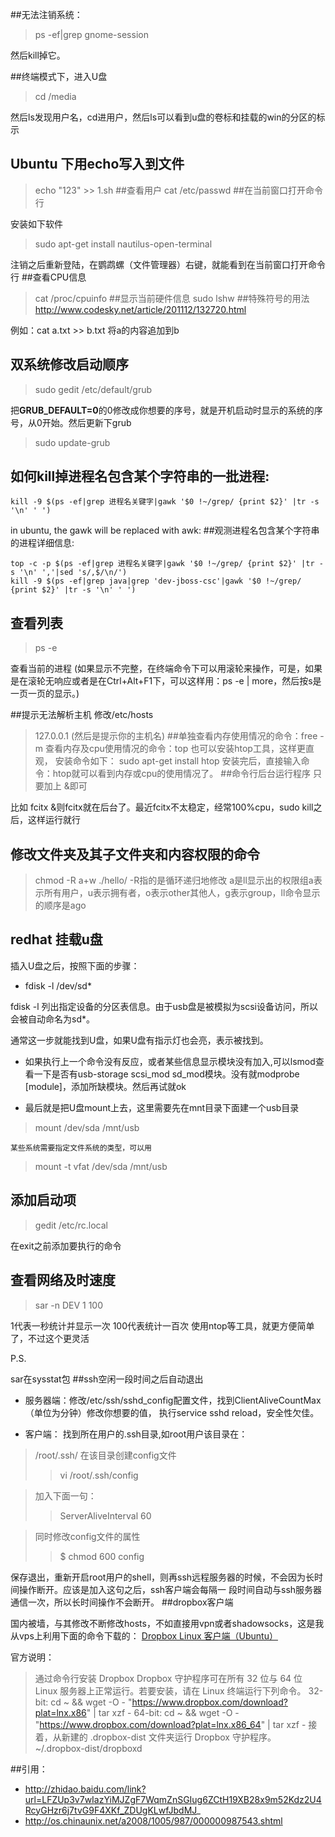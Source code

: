   

##无法注销系统：
>ps -ef|grep gnome-session
 
然后kill掉它。

##终端模式下，进入U盘
>cd /media

然后ls发现用户名，cd进用户，然后ls可以看到u盘的卷标和挂载的win的分区的标示
## Ubuntu 下用echo写入到文件
>echo "123" >> 1.sh
##查看用户
>cat /etc/passwd
##在当前窗口打开命令行

安装如下软件
>sudo apt-get install nautilus-open-terminal

注销之后重新登陆，在鹦鹉螺（文件管理器）右键，就能看到在当前窗口打开命令行
##查看CPU信息
>cat /proc/cpuinfo
##显示当前硬件信息
>sudo lshw
##特殊符号的用法
http://www.codesky.net/article/201112/132720.html

例如：cat a.txt >> b.txt 将a的内容追加到b
## 双系统修改启动顺序
>sudo gedit /etc/default/grub

把**GRUB_DEFAULT=0**的0修改成你想要的序号，就是开机启动时显示的系统的序号，从0开始。然后更新下grub
>sudo update-grub
## 如何kill掉进程名包含某个字符串的一批进程: 
```
kill -9 $(ps -ef|grep 进程名关键字|gawk '$0 !~/grep/ {print $2}' |tr -s '\n' ' ')  
```
in ubuntu, the gawk will be replaced with awk: 
##观测进程名包含某个字符串的进程详细信息: 
```
top -c -p $(ps -ef|grep 进程名关键字|gawk '$0 !~/grep/ {print $2}' |tr -s '\n' ','|sed 's/,$/\n/') 
kill -9 $(ps -ef|grep java|grep 'dev-jboss-csc'|gawk '$0 !~/grep/ {print $2}' |tr -s '\n' ' ') 
```
## 查看列表
>ps -e 

查看当前的进程 (如果显示不完整，在终端命令下可以用滚轮来操作，可是，如果是在滚轮无响应或者是在Ctrl+Alt+F1下，可以这样用：ps -e | more，然后按s是一页一页的显示。)

##提示无法解析主机
修改/etc/hosts 
>127.0.0.1 (然后是提示你的主机名)
##单独查看内存使用情况的命令：free -m
查看内存及cpu使用情况的命令：top
也可以安装htop工具，这样更直观，
安装命令如下：
>sudo apt-get install htop
安装完后，直接输入命令：htop就可以看到内存或cpu的使用情况了。
##命令行后台运行程序
只要加上 &即可

比如 fcitx &则fcitx就在后台了。最近fcitx不太稳定，经常100%cpu，sudo kill之后，这样运行就行
## 修改文件夹及其子文件夹和内容权限的命令
>chmod -R a+w ./hello/
-R指的是循环递归地修改
a是ll显示出的权限组a表示所有用户，u表示拥有者，o表示other其他人，g表示group，ll命令显示的顺序是ago
## redhat 挂载u盘
插入U盘之后，按照下面的步骤：

+  fdisk -l /dev/sd*

fdisk -l 列出指定设备的分区表信息。由于usb盘是被模拟为scsi设备访问，所以会被自动命名为sd*。

通常这一步就能找到U盘，如果U盘有指示灯也会亮，表示被找到。

+ 如果执行上一个命令没有反应，或者某些信息显示模块没有加入,可以lsmod查看一下是否有usb-storage scsi_mod sd_mod模块。没有就modprobe [module]，添加所缺模块。然后再试就ok

+ 最后就是把U盘mount上去，这里需要先在mnt目录下面建一个usb目录
> mount /dev/sda /mnt/usb

	某些系统需要指定文件系统的类型，可以用
>mount -t vfat /dev/sda /mnt/usb
## 添加启动项

> gedit /etc/rc.local

在exit之前添加要执行的命令

## 查看网络及时速度

>sar -n DEV 1 100

1代表一秒统计并显示一次
100代表统计一百次
使用ntop等工具，就更方便简单了，不过这个更灵活

P.S.

sar在sysstat包
##ssh空闲一段时间之后自动退出

+ 服务器端：修改/etc/ssh/sshd_config配置文件，找到ClientAliveCountMax（单位为分钟）修改你想要的值，
执行service sshd reload，安全性欠佳。

+ 客户端：
找到所在用户的.ssh目录,如root用户该目录在：

>/root/.ssh/
在该目录创建config文件
>>vi /root/.ssh/config

>加入下面一句：
>>ServerAliveInterval 60

>同时修改config文件的属性
>>$ chmod 600 config

保存退出，重新开启root用户的shell，则再ssh远程服务器的时候，不会因为长时间操作断开。应该是加入这句之后，ssh客户端会每隔一
段时间自动与ssh服务器通信一次，所以长时间操作不会断开。
##dropbox客户端

国内被墙，与其修改不断修改hosts，不如直接用vpn或者shadowsocks，这是我从vps上利用下面的命令下载的：
[Dropbox Linux 客户端（Ubuntu）][1]

官方说明：
>通过命令行安装 Dropbox
Dropbox 守护程序可在所有 32 位与 64 位 Linux 服务器上正常运行。若要安装，请在 Linux 终端运行下列命令。
32-bit:
cd ~ && wget -O - "https://www.dropbox.com/download?plat=lnx.x86" | tar xzf -
64-bit:
cd ~ && wget -O - "https://www.dropbox.com/download?plat=lnx.x86_64" | tar xzf -
接着，从新建的 .dropbox-dist 文件夹运行 Dropbox 守护程序。
~/.dropbox-dist/dropboxd




##引用：
+ http://zhidao.baidu.com/link?url=LFZUp3v7wIazYiMJZgF7WqmZnSGIug6ZCtH19XB28x9m52Kdz2U4RcyGHzr6j7tvG9F4XKf_ZDUgKLwfJbdMJ_
+ http://os.chinaunix.net/a2008/1005/987/000000987543.shtml
 

[1]: http://pan.baidu.com/s/1eQpfeHc "dropbox linux客户端"